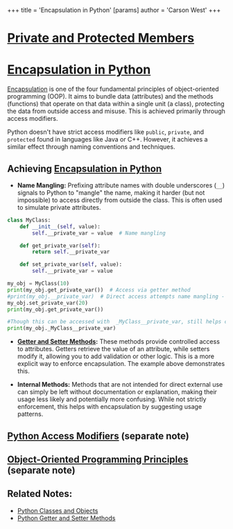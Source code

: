 +++
 title = 'Encapsulation in Python'
[params]
	author = 'Carson West'
+++
# [Private and Protected Members](./../private-and-protected-members/)
# [Encapsulation in Python](./../encapsulation-in-python/) 
[Encapsulation](./../encapsulation/) is one of the four fundamental principles of object-oriented programming (OOP).  It aims to bundle data (attributes) and the methods (functions) that operate on that data within a single unit (a class), protecting the data from outside access and misuse.  This is achieved primarily through access modifiers.

Python doesn't have strict access modifiers like `public`, `private`, and `protected` found in languages like Java or C++. However, it achieves a similar effect through naming conventions and techniques.

##  Achieving [Encapsulation in Python](./../encapsulation-in-python/) 
* **Name Mangling:**  Prefixing attribute names with double underscores (`__`) signals to Python to "mangle" the name, making it harder (but not impossible) to access directly from outside the class. This is often used to simulate private attributes.

```python
class MyClass:
    def __init__(self, value):
        self.__private_var = value  # Name mangling

    def get_private_var(self):
        return self.__private_var

    def set_private_var(self, value):
        self.__private_var = value

my_obj = MyClass(10)
print(my_obj.get_private_var())  # Access via getter method
#print(my_obj.__private_var)  # Direct access attempts name mangling -  AttributeError
my_obj.set_private_var(20)
print(my_obj.get_private_var())

#Though this can be accessed with  _MyClass__private_var, still helps control access
print(my_obj._MyClass__private_var)
```

* **[Getter and Setter Methods](./../getter-and-setter-methods/):** These methods provide controlled access to attributes.  Getters retrieve the value of an attribute, while setters modify it, allowing you to add validation or other logic.  This is a more explicit way to enforce encapsulation.  The example above demonstrates this.


* **Internal Methods:** Methods that are not intended for direct external use can simply be left without documentation or explanation, making their usage less likely and potentially more confusing.  While not strictly enforcement, this helps with encapsulation by suggesting usage patterns.



## [Python Access Modifiers](./../python-access-modifiers/)  (separate note)

## [Object-Oriented Programming Principles](./../object-oriented-programming-principles/) (separate note)

## Related Notes:
* [Python Classes and Objects](./../python-classes-and-objects/)
* [Python Getter and Setter Methods](./../python-getter-and-setter-methods/)

